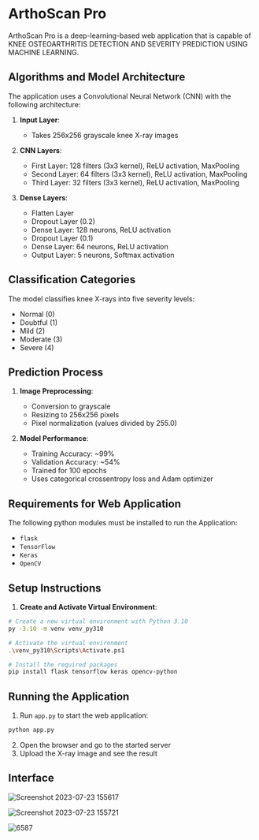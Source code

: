 # ArthoScan Pro

ArthoScan Pro is a deep-learning-based web application that is capable of KNEE OSTEOARTHRITIS DETECTION AND SEVERITY PREDICTION USING MACHINE LEARNING. 

## Algorithms and Model Architecture

The application uses a Convolutional Neural Network (CNN) with the following architecture:

1. **Input Layer**: 
   - Takes 256x256 grayscale knee X-ray images

2. **CNN Layers**:
   - First Layer: 128 filters (3x3 kernel), ReLU activation, MaxPooling
   - Second Layer: 64 filters (3x3 kernel), ReLU activation, MaxPooling
   - Third Layer: 32 filters (3x3 kernel), ReLU activation, MaxPooling

3. **Dense Layers**:
   - Flatten Layer
   - Dropout Layer (0.2)
   - Dense Layer: 128 neurons, ReLU activation
   - Dropout Layer (0.1)
   - Dense Layer: 64 neurons, ReLU activation
   - Output Layer: 5 neurons, Softmax activation

## Classification Categories

The model classifies knee X-rays into five severity levels:
- Normal (0)
- Doubtful (1)
- Mild (2)
- Moderate (3)
- Severe (4)

## Prediction Process

1. **Image Preprocessing**:
   - Conversion to grayscale
   - Resizing to 256x256 pixels
   - Pixel normalization (values divided by 255.0)

2. **Model Performance**:
   - Training Accuracy: ~99%
   - Validation Accuracy: ~54%
   - Trained for 100 epochs
   - Uses categorical crossentropy loss and Adam optimizer

## Requirements for Web Application

The following python modules must be installed to run the Application:
- ```flask```
- ```TensorFlow```
- ```Keras```
- ```OpenCV```

## Setup Instructions

1. **Create and Activate Virtual Environment**:
```bash
# Create a new virtual environment with Python 3.10
py -3.10 -m venv venv_py310

# Activate the virtual environment
.\venv_py310\Scripts\Activate.ps1

# Install the required packages
pip install flask tensorflow keras opencv-python
```

## Running the Application
1. Run ```app.py``` to start the web application:
```bash
python app.py
```
2. Open the browser and go to the started server
3. Upload the X-ray image and see the result

## Interface

![Screenshot 2023-07-23 155617](https://github.com/Raynnnnnnnn/KNEE-OSTEOARTHRITIS-DETECTION-AND-SEVERITY-PRIDICTION-/assets/112624847/762c2b31-c5ad-48d6-b570-6de6a3970422)

![Screenshot 2023-07-23 155721](https://github.com/Raynnnnnnnn/KNEE-OSTEOARTHRITIS-DETECTION-AND-SEVERITY-PRIDICTION-/assets/112624847/92bbe16a-7abd-46cb-8b7a-239e5a45cd13)

![6587](https://github.com/Raynnnnnnnn/KNEE-OSTEOARTHRITIS-DETECTION-AND-SEVERITY-PRIDICTION-/assets/112624847/d5b41a6e-ad66-4de5-b299-9edeae0b6b61) 